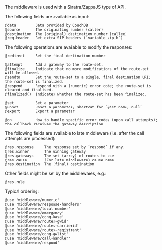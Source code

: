 The middleware is used with a Sinatra/ZappaJS type of API.

The following fields are available as input:

    @data         Data provided by CouchDB
    @source       The originating number (caller)
    @destination  The (original) destination number (callee)
    @req.header   Get extra SIP headers (`variable_sip_h`)

The following operations are available to modify the responses:

    @redirect     Set the final destination number

    @attempt      Add a gateway to the route-set.
    @finalize     Indicate that no more modifications of the route-set will be allowed.
    @sendto       Set the route-set to a single, final destination URI; the route-set is finalized.
    @respond      Respond with a (numeric) error code; the route-set is cleared and finalised.
    @finalized()  Indicates whether the route-set has been finalized.

    @set          Set a parameter
    @unset        Unset a parameter, shortcut for `@set name, null`
    @export       Export a parameter

    @on           How to handle specific error codes (upon call attempts); the callback receives the gateway description.

The following fields are available to late middleware (i.e. after the call attempts are processed):

    @res.response     The response set by `respond` if any.
    @res.winner       The winning gateway
    @res.gateways     The set (array) of routes to use
    @res.cause        (For late middleware) cause name
    @res.destination  The (final) destination

Other fields might be set by the middlewares, e.g.:

    @res.rule


Typical ordering:

    @use 'middleware/numeric'
    @use 'middleware/response-handlers'
    @use 'middleware/local-number'
    @use 'middleware/emergency'
    @use 'middleware/ccnq-base'
    @use 'middleware/routes-gwid'
    @use 'middleware/routes-carrierid'
    @use 'middleware/routes-registrant'
    @use 'middleware/ccnq-gwlist'
    @use 'middleware/call-handler'
    @use 'middleware/respond'
